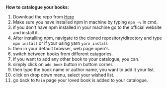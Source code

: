 **How to catalogue your books:**

1.  Download the repo from [Here](git@github.com:Sbabureddy/fend-project-myreads-starter.git)
1.  Make sure you have installed npm in machine by typing `npm -v` in cmd.
1.  if you don't have npm installed in your machine go to the official website and install it.
1.  After installing npm, navigate to the cloned repository/directory and type `npm install` or if your using yarn `yarn install`
1.  then in your default browser, web page open's.
1.  switch between books from different catagories.
1.  If you want to add any other book to your catalogue, you can.
1.  simply click on `add book` button in bottom corner.
1.  then type the book name or author name, you want to add it your list.
1.  click on drop down menu, select your wished list.
1.  go back to `Main` page your loved book is added to your catalogue.
